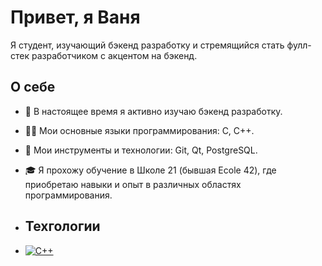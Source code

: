 # Привет, я Ваня

Я студент, изучающий бэкенд разработку и стремящийся стать фулл-стек разработчиком с акцентом на бэкенд.

## О себе
- 🌱 В настоящее время я активно изучаю бэкенд разработку.
- 👨‍💻 Мои основные языки программирования: C, C++.
- 🔧 Мои инструменты и технологии: Git, Qt, PostgreSQL.
- 🎓 Я прохожу обучение в Школе 21 (бывшая Ecole 42), где приобретаю навыки и опыт в различных областях программирования.

- ## Техгологии
- [![C++](https://img.shields.io/badge/C++-00599C?style=for-the-badge&logo=c%2B%2B&logoColor=white)](#)

